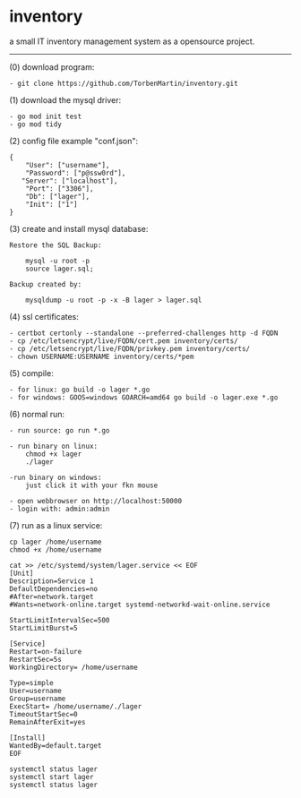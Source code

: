 # inventory
a small IT inventory management system as a opensource project.



-----------------------------------------------------------------
(0) download program:

	- git clone https://github.com/TorbenMartin/inventory.git


(1) download the mysql driver:

	- go mod init test
	- go mod tidy


(2) config file example "conf.json":

	{
	    "User": ["username"],
	    "Password": ["p@ssw0rd"],
 	   "Server": ["localhost"],
	    "Port": ["3306"],
	    "Db": ["lager"],
	    "Init": ["1"]
	}


(3) create and install mysql database:

	Restore the SQL Backup:

		mysql -u root -p
		source lager.sql;
			
	Backup created by:

		mysqldump -u root -p -x -B lager > lager.sql


(4) ssl certificates:
	
	- certbot certonly --standalone --preferred-challenges http -d FQDN
	- cp /etc/letsencrypt/live/FQDN/cert.pem inventory/certs/
	- cp /etc/letsencrypt/live/FQDN/privkey.pem inventory/certs/
	- chown USERNAME:USERNAME inventory/certs/*pem
	
	
(5) compile:

	- for linux: go build -o lager *.go
	- for windows: GOOS=windows GOARCH=amd64 go build -o lager.exe *.go

(6) normal run:

	- run source: go run *.go
	
	- run binary on linux:
		chmod +x lager
		./lager
	
	-run binary on windows:
		just click it with your fkn mouse

	- open webbrowser on http://localhost:50000
	- login with: admin:admin

(7) run as a linux service:
	
	cp lager /home/username
	chmod +x /home/username
	
	cat >> /etc/systemd/system/lager.service << EOF
	[Unit]
	Description=Service 1
	DefaultDependencies=no
	#After=network.target
	#Wants=network-online.target systemd-networkd-wait-online.service

	StartLimitIntervalSec=500
	StartLimitBurst=5

	[Service]
	Restart=on-failure
	RestartSec=5s
	WorkingDirectory= /home/username

	Type=simple
	User=username
	Group=username
	ExecStart= /home/username/./lager
	TimeoutStartSec=0
	RemainAfterExit=yes

	[Install]
	WantedBy=default.target
	EOF	
	
	systemctl status lager
	systemctl start lager
	systemctl status lager
